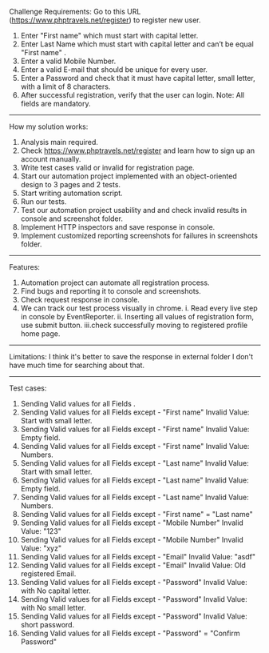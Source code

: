 Challenge Requirements:
Go to this URL (https://www.phptravels.net/register) to register new user.
1. Enter "First name"  which must start with capital letter.
2. Enter Last Name which must start with capital letter and can’t be equal "First name" .
3. Enter a valid Mobile Number.
4. Enter a valid E-mail that should be unique for every user.
5. Enter a Password and check that it must have capital letter, small letter, with a limit of 8
characters.
6. After successful registration, verify that the user can login.
Note: All fields are mandatory.
****************************************************************************

How my solution works:
1.	Analysis main required.
2.	Check https://www.phptravels.net/register and learn how to sign up an account manually.
3.	Write test cases valid or invalid for registration page.
4.	Start our automation project  implemented with an object-oriented design to 3 pages and 2 tests.
5.	Start writing automation script.
6.	Run our tests.
7.	Test our automation project usability and and check invalid results in console and screenshot folder.
8.	Implement HTTP inspectors and save response in console.
9.	Implement customized reporting screenshots for failures in screenshots folder.
****************************************************************************

Features:
1.	Automation project can automate all registration process.
2.	 Find bugs and reporting it to console and screenshots.
3.	 Check request response in console.
4.	We can track our test process visually in chrome.
i.  Read every live step in console by EventReporter.
ii.	Inserting all values of registration form, use submit button.
iii.check successfully moving to registered profile home page.
****************************************************************************
Limitations:
I think it's better to save the response in external folder I don't have much time for searching about that.
****************************************************************************

Test cases:
1.	Sending Valid values for all Fields .
2.	Sending Valid values for all Fields except - "First name" Invalid Value: Start with small letter.
3.	Sending Valid values for all Fields except - "First name" Invalid Value: Empty field.
4.	Sending Valid values for all Fields except - "First name" Invalid Value: Numbers.
5.	Sending Valid values for all Fields except - "Last name" Invalid Value: Start with small letter.
6.	Sending Valid values for all Fields except - "Last name" Invalid Value: Empty field.
7.	Sending Valid values for all Fields except - "Last name" Invalid Value: Numbers.
8.	Sending Valid values for all Fields except - "First name" = "Last name"
9.	Sending Valid values for all Fields except -  "Mobile Number" Invalid Value: "123" 
10.	Sending Valid values for all Fields except -  "Mobile Number" Invalid Value: "xyz"
11.	Sending Valid values for all Fields except - "Email" Invalid Value: "asdf"
12.	Sending Valid values for all Fields except - "Email" Invalid Value: Old registered Email.
13.	Sending Valid values for all Fields except - "Password" Invalid Value: with No capital letter.
14.	Sending Valid values for all Fields except - "Password" Invalid Value: with No small letter.
15.	Sending Valid values for all Fields except - "Password" Invalid Value: short password.
16.	Sending Valid values for all Fields except - "Password" = "Confirm Password" 
